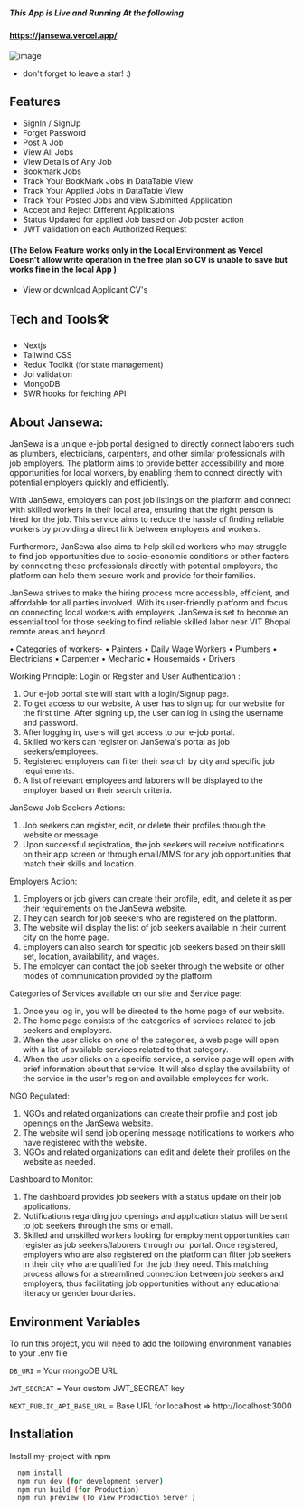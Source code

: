 ##### This App is Live and Running At the following
#### https://jansewa.vercel.app/

![image](https://github.com/Shrey-Srivastava21/JanSewa_EPICS/assets/78805153/e996daa1-33e1-4c1c-a4a6-86a85d2a7d64)


 - don't forget to leave a star! :)

## Features

- SignIn / SignUp
- Forget Password
- Post A Job
- View  All Jobs
- View Details of Any Job
- Bookmark Jobs
- Track Your BookMark Jobs in DataTable View
- Track Your Applied Jobs in DataTable View 
- Track Your Posted Jobs and view Submitted Application 
- Accept and Reject Different Applications 
- Status Updated for applied Job based on Job poster action 
- JWT validation on each Authorized Request 
#### (The Below Feature works only in the Local Environment as Vercel Doesn't allow write operation in the free plan so CV is unable to save but works fine in the local App ) 
- View or download Applicant CV's 

## Tech and Tools🛠 
- Nextjs
- Tailwind CSS
- Redux Toolkit (for state management)
- Joi validation
- MongoDB
- SWR hooks for fetching API 

## About Jansewa:

JanSewa is a unique e-job portal designed to directly connect laborers such as plumbers, electricians, carpenters, and other similar professionals with job employers. The platform aims to provide better accessibility and more opportunities for local workers, by enabling them to connect directly with potential employers quickly and efficiently.

With JanSewa, employers can post job listings on the platform and connect with skilled workers in their local area, ensuring that the right person is hired for the job. This service aims to reduce the hassle of finding reliable workers by providing a direct link between employers and workers.

Furthermore, JanSewa also aims to help skilled workers who may struggle to find job opportunities due to socio-economic conditions or other factors by connecting these professionals directly with potential employers, the platform can help them secure work and provide for their families.

JanSewa strives to make the hiring process more accessible, efficient, and affordable for all parties involved. With its user-friendly platform and focus on connecting local workers with employers, JanSewa is set to become an essential tool for those seeking to find reliable skilled labor near VIT Bhopal remote areas and beyond.

•	Categories of workers-
•	Painters
•	Daily Wage Workers
•	Plumbers
•	Electricians
•	Carpenter
•	Mechanic
•	Housemaids
•	Drivers

Working Principle:
Login or Register and User Authentication :

1.	Our e-job portal site will start with a login/Signup page.
2.	To get access to our website, A user has to sign up for our website for the first time. After signing up, the user can log in using the username and password.
3.	After logging in, users will get access to our e-job portal.
4.	Skilled workers can register on JanSewa's portal as job seekers/employees.
5.	Registered employers can filter their search by city and specific job requirements.
6.	A list of relevant employees and laborers will be displayed to the employer based on their search criteria.

JanSewa Job Seekers Actions:

1.	Job seekers can register, edit, or delete their profiles through the website or message.
2.	Upon successful registration, the job seekers will receive notifications on their app screen or through email/MMS for any job opportunities that match their skills and location.

Employers Action:

1.	Employers or job givers can create their profile, edit, and delete it as per their requirements on the JanSewa website.
2.	They can search for job seekers who are registered on the platform.
3.	The website will display the list of job seekers available in their current city on the home page.
4.	Employers can also search for specific job seekers based on their skill set, location, availability, and wages.
5.	The employer can contact the job seeker through the website or other modes of communication provided by the platform.

Categories of Services available on our site and Service page:

1.	Once you log in, you will be directed to the home page of our website.
2.	The home page consists of the categories of services related to job seekers and employers.
3.	When the user clicks on one of the categories, a web page will open with a list of available services related to that category.
4.	When the user clicks on a specific service, a service page will open with brief information about that service. It will also display the availability of the service in the user's region and available employees for work.


NGO Regulated:

1.	NGOs and related organizations can create their profile and post job openings on the JanSewa website.
2.	The website will send job opening message notifications to workers who have registered with the website.
3.	NGOs and related organizations can edit and delete their profiles on the website as needed.
 
Dashboard to Monitor:

1.	The dashboard provides job seekers with a status update on their job applications.
2.	Notifications regarding job openings and application status will be sent to job seekers through the sms or email.
3.	Skilled and unskilled workers looking for employment opportunities can register as job seekers/laborers through our portal. Once registered, employers who are also registered on the platform can filter job seekers in their city who are qualified for the job they need. This matching process allows for a streamlined connection between job seekers and employers, thus facilitating job opportunities without any educational literacy or gender boundaries.


## Environment Variables

To run this project, you will need to add the following environment variables to your .env file

`DB_URI` = Your mongoDB URL

`JWT_SECREAT` = Your custom JWT_SECREAT key

`NEXT_PUBLIC_API_BASE_URL` =  Base URL for localhost  => http://localhost:3000


## Installation

Install my-project with npm

```bash
  npm install
  npm run dev (for development server)
  npm run build (for Production)
  npm run preview (To View Production Server )
```
    
    


















